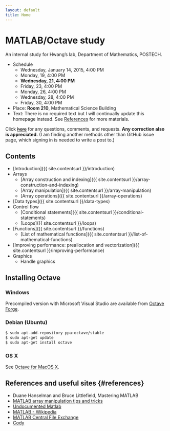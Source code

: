 ```yaml
---
layout: default
title: Home
---
```

# MATLAB/Octave study

An internal study for Hwang’s lab, Department of Mathematics, POSTECH.

- Schedule
  - Wednesday, January 14, 2015, 4:00 PM
  - Monday, 19, 4:00 PM
  - **Wednesday, 21, 4:00 PM**
  - Friday, 23, 4:00 PM
  - Monday, 26, 4:00 PM
  - Wednesday, 28, 4:00 PM
  - Friday, 30, 4:00 PM
- Place: **Room 210**, Mathematical Science Building
- Text: There is no required text but I will continually update this homepage instead. See [References](#references) for more materials.

Click <del>[here](https://github.com/dlimpid/matlab-study-2015/issues)</del> for any questions, comments, and requests. 
**Any correction also is appreciated.**
(I am finding another methods other than GitHub issue page, which signing in is needed to write a post to.)


## Contents

- [Introduction]({{ site.contentsurl }}/introduction)
- Arrays
  - [Array construction and indexing]({{ site.contentsurl }}/array-construction-and-indexing)
  - [Array manipulation]({{ site.contentsurl }}/array-manipulation)
  - [Array operations]({{ site.contentsurl }}/array-operations)
- [Data types]({{ site.contentsurl }}/data-types)
- Control flow
  - [Conditional statements]({{ site.contentsurl }}/conditional-statements)
  - [Loops]({{ site.contentsurl }}/loops)
- [Functions]({{ site.contentsurl }}/functions)
  - [List of mathematical functions]({{ site.contentsurl }}/list-of-mathematical-functions)
- [Improving performance: preallocation and vectorization]({{ site.contentsurl }}/improving-performance)
- Graphics
  - Handle graphics


## Installing Octave

### Windows

Precompiled version with Microsoft Visual Studio are available from [Octave Forge](http://sourceforge.net/projects/octave/files/Octave%20Windows%20binaries/Octave%203.6.4%20for%20Windows%20Microsoft%20Visual%20Studio/).

### Debian (Ubuntu)

~~~bash
$ sudo apt-add-repository ppa:octave/stable
$ sudo apt-get update
$ sudo apt-get install octave
~~~

### OS X

See [Octave for MacOS X](http://wiki.octave.org/Octave_for_MacOS_X).


## References and useful sites {#references}

- Duane Hanselman and Bruce Littlefield, Mastering MATLAB
- [MATLAB array manipulation tips and tricks](http://home.online.no/~pjacklam/matlab/doc/mtt/index.html)
- [Undocumented Matlab](http://undocumentedmatlab.com/)
- [MATLAB - Wikipedia](http://en.wikipedia.org/wiki/MATLAB)
- [MATLAB Central File Exchange](http://www.mathworks.com/matlabcentral/fileexchange/)
- [Cody](http://www.mathworks.com/matlabcentral/cody)
